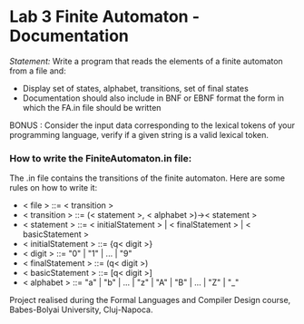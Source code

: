 # Lab 3 Finite Automaton - Documentation

_Statement:_ Write a program that reads the elements of a finite automaton from a file and:

* Display set of states, alphabet, transitions, set of final states
* Documentation should also include in BNF or EBNF format the form in which the FA.in file should be written

BONUS : Consider the input data corresponding to the lexical tokens of your programming language, verify if a given string is a valid lexical token.

### How to write the FiniteAutomaton.in file: ###

The .in file contains the transitions of the finite automaton. Here are some rules on how to write it:

* < file > ::= < transition >
* < transition > ::= (< statement >, < alphabet >)->< statement >
* < statement > ::= < initialStatement > | < finalStatement > | < basicStatement >
* < initialStatement > ::= {q< digit >}
* < digit > ::= "0" | "1" | ... | "9"
* < finalStatement > ::= (q< digit >)
* < basicStatement > ::= [q< digit >]
* < alphabet > ::= "a" | "b" | ... | "z" | "A" | "B" | ... | "Z" | "_"


Project realised during the Formal Languages and Compiler Design course, Babes-Bolyai University, Cluj-Napoca.
